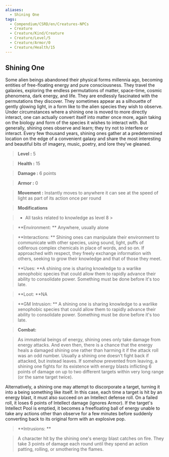```yaml
---
aliases:
  - Shining One
tags:
  - Compendium/CSRD/en/Creatures-NPCs
  - Creature
  - Creature/Kind/Creature
  - Creature/Level/5
  - Creature/Armor/0
  - Creature/Health/15
---
```

  
    
## Shining One    
Some alien beings abandoned their physical forms millennia ago, becoming entities of free-floating energy and pure consciousness. They travel the galaxies, exploring the endless permutations of matter, space-time, cosmic phenomena, dark energy, and life. They are endlessly fascinated with the permutations they discover. They sometimes appear as a silhouette of gently glowing light, in a form like to the alien species they wish to observe. Under circumstances where a shining one is moved to more directly interact, one can actually convert itself into matter once more, again taking on the biology and form of the species it wishes to interact with. But generally, shining ones observe and learn; they try not to interfere or interact. Every few thousand years, shining ones gather at a predetermined location on the edge of a convenient galaxy and share the most interesting and beautiful bits of imagery, music, poetry, and lore they've gleaned.    
  
    
> **Level :** 5    
> **Health :** 15    
> **Damage :** 6 points    
> **Armor :** 0    
> **Movement :** Instantly moves to anywhere it can see at the speed of light as part of its action once per round    
> **Modifications**    
>- All tasks related to knowledge as level 8 >  
>    
> **Environment: ** Anywhere, usually alone    
> **Interactions: ** Shining ones can manipulate their environment to communicate with other species, using sound, light, puffs of odiferous complex chemicals in place of words, and so on. If approached with respect, they freely exchange information with others, seeking to grow their knowledge and that of those they meet.    
> **Uses: **A shining one is sharing knowledge to a warlike xenophobic species that could allow them to rapidly advance their ability to consolidate power. Something must be done before it's too late.    
> **Loot: **NA    
> **GM Intrusion: ** A shining one is sharing knowledge to a warlike xenophobic species that could allow them to rapidly advance their ability to consolidate power. Something must be done before it's too late.    
  
> **Combat:**   
> As immaterial beings of energy, shining ones only take damage from energy attacks. And even then, there is a chance that the energy heals a damaged shining one rather than harming it if the attack roll was an odd number. Usually a shining one doesn't fight back if attacked, but instead leaves. If somehow prevented from leaving, a shining one fights for its existence with energy blasts inflicting 6 points of damage on up to two different targets within very long range (or the same target twice).   
Alternatively, a shining one may attempt to discorporate a target, turning it into a being something like itself. In this case, each time a target is hit by an energy blast, it must also succeed on an Intellect defense roll. On a failed roll, it loses 6 points of Intellect damage (ignores Armor). If the target's Intellect Pool is emptied, it becomes a freefloating ball of energy unable to take any actions other than observe for a few minutes before suddenly converting back to its original form with an explosive pop.    
    
  
> **Intrusions: **   
> A character hit by the shining one's energy blast catches on fire. They take 3 points of damage each round until they spend an action patting, rolling, or smothering the flames.    
